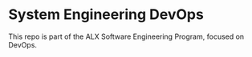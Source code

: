 # System Engineering DevOps

This repo is part of the ALX Software Engineering Program, focused on DevOps.
